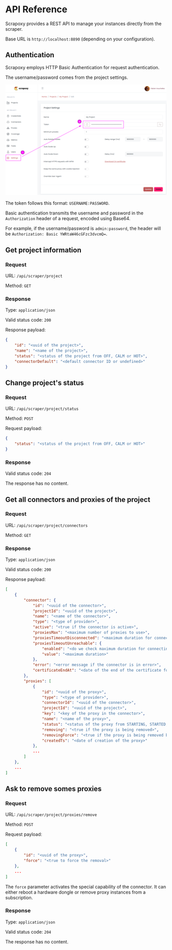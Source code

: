 # API Reference

Scrapoxy provides a REST API to manage your instances directly from the scraper.

Base URL is `http://localhost:8890` (depending on your configuration).


## Authentication

Scrapoxy employs HTTP Basic Authentication for request authentication.

The username/password comes from the project settings.

![Token](./token.png)

The token follows this format: `USERNAME:PASSWORD`.

Basic authentication transmits the username and password in the `Authorization` header of a request,
encoded using Base64.

For example, if the username/password is `admin:password`, the header will be `Authorization: Basic YWRtaW46cGFzc3dvcmQ=`. 


## Get project information

### Request 

URL: `/api/scraper/project`

Method: `GET`


### Response

Type: `application/json`

Valid status code: `200`

Response payload:

```json
{
    "id": "<uuid of the project>",
    "name": "<name of the project>",
    "status": "<status of the project from OFF, CALM or HOT>",
    "connectorDefault": "<default connector ID or undefined>"
}
```


## Change project's status

### Request

URL: `/api/scraper/project/status`

Method: `POST`

Request payload:

```json
{
    "status": "<status of the project from OFF, CALM or HOT>"
}
```


### Response

Valid status code: `204`

The response has no content.


## Get all connectors and proxies of the project

### Request

URL: `/api/scraper/project/connectors`

Method: `GET`


### Response

Type: `application/json`

Valid status code: `200`

Response payload:

```json
[
    {
        "connector": {
            "id": "<uuid of the connector>",
            "projectId": "<uuid of the project>",
            "name": "<name of the connector>",
            "type": "<type of provider>",
            "active": "<true if the connector is active>",
            "proxiesMax": "<maximum number of proxies to use>",
            "proxiesTimeoutDisconnected": "<maximum duration for connecting to a proxy before considering it as offline>",
            "proxiesTimeoutUnreachable": {
                "enabled": "<do we check maximum duration for connecting to a proxy before removing it>",
                "value": "<maximum duration>"
            },
            "error": "<error message if the connector is in error>",
            "certificateEndAt": "<date of the end of the certificate for datacenter provider>"
        },
        "proxies": [
            {
                "id": "<uuid of the proxy>",
                "type": "<type of provider>",
                "connectorId": "<uuid of the connector>",
                "projectId": "<uuid of the project>",
                "key": "<key of the proxy in the connector>",
                "name": "<name of the proxy>",
                "status": "<status of the proxy from STARTING, STARTED, STOPPING, STOPPED or ERROR>",
                "removing": "<true if the proxy is being removed>",
                "removingForce": "<true if the proxy is being removed by force (see below)>",
                "createdTs": "<date of creation of the proxy>"
            },
            ...
        ]
    },
    ...
]
```


## Ask to remove somes proxies

### Request

URL: `/api/scraper/project/proxies/remove`

Method: `POST`

Request payload:

```json
[
    {
        "id": "<uuid of the proxy>",
        "force": "<true to force the removal>"
    },
    ...
]
```

The `force` parameter activates the special capability of the connector. 
It can either reboot a hardware dongle or remove proxy instances from a subscription.


### Response

Type: `application/json`

Valid status code: `204`

The response has no content.
